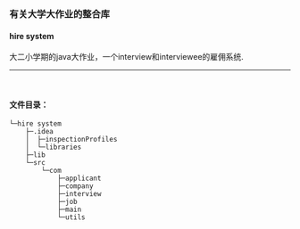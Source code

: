 ### 有关大学大作业的整合库<br/>
#### hire system <br/>
大二小学期的java大作业，一个interview和interviewee的雇佣系统.<br/>

---

<br/>

#### 文件目录：
```
└─hire system
    ├─.idea
    │  ├─inspectionProfiles
    │  └─libraries
    ├─lib
    └─src
        └─com
            ├─applicant
            ├─company
            ├─interview
            ├─job
            ├─main
            └─utils
```

